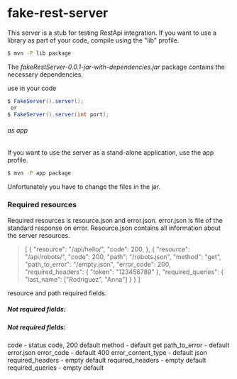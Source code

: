 # fake-rest-server
This server is a stub for testing RestApi integration.
If you want to use a library as part of your code, compile using the "lib" profile.

```sh
$ mvn -P lib package
```
 The *fakeRestServer-0.0.1-jar-with-dependencies.jar* package contains the necessary dependencies.

 use in your code
```java
$ FakeServer().server();
 or
$ FakeServer().server(int port);
```

 ###### as app
If you want to use the server as a stand-alone application, use the app profile.
```sh
$ mvn -P app package
 ```
Unfortunately you have to change the files in the jar.

### Required resources
Required resources is resource.json and error.json.
error.json is file of the standard response on error.
Resource.json contains all information about the server resources.

> [
>  {
>  "resource": "/api/hello/",
>    "code": 200,
> },
> {
>    "resource": "/api/robots/",
>    "code": 200,
>    "path": "/robots.json",
>    "method": "get",
>    "path_to_error": "/empty.json",
>    "error_code": 200,
>    "required_headers": {
>      "token": "123456789"
>    },
>    "required_queries": {
>      "last_name": ["Rodriguez", "Anna"]
>    }
>  }
> ]

 resource and path required fields.
 ##### Not required fields:
 ##### Not required fields:
 code -  status code, 200 default
 method - default get
 path_to_error - default error.json
 error_code - default 400
 error_content_type - default json
 required_headers - empty default
 required_headers - empty default
required_queries - empty default